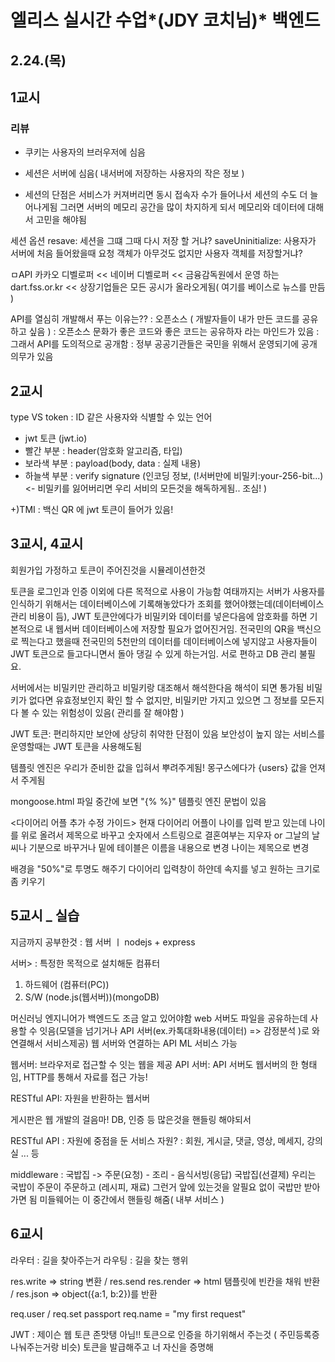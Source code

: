 # 엘리스 실시간 수업*(JDY 코치님)* 백엔드

## 2.24.(목)

## 1교시

### 리뷰

- 쿠키는 사용자의 브러우저에 심음
- 세션은 서버에 심음( 내서버에 저장하는 사용자의 작은 정보 )

- 세션의 단점은 서비스가 커져버리면 동시 접속자 수가 들어나서 세션의 수도 더 늘어나게됨 그러면 서버의 메모리 공간을 많이 차지하게 되서 메모리와 데이터에 대해서 고민을 해야됨

세션 옵션
resave: 세션을 그떄 그때 다시 저장 할 거냐?
saveUninitialize: 사용자가 서버에 처음 들어왔을때 요청 객체가 아무것도 없지만 사용자 객체를 저장할거냐?

ㅁAPI
카카오 디벨로퍼 <<
네이버 디벨로퍼 <<
금융감독원에서 운영 하는 dart.fss.or.kr << 상장기업들은 모든 공시가 올라오게됨( 여기를 베이스로 뉴스를 만듬 )

API를 열심히 개발해서 푸는 이유는??
: 오픈소스 ( 개발자들이 내가 만든 코드를 공유하고 싶음 )
: 오픈소스 문화가 좋은 코드와 좋은 코드는 공유하자 라는 마인드가 있음
: 그래서 API를 도의적으로 공개함
: 정부 공공기관들은 국민을 위해서 운영되기에 공개 의무가 있음

## 2교시

type
VS
token : ID 같은 사용자와 식별할 수 있는 언어

- jwt 토큰 (jwt.io)
- 빨간 부분 : header(암호화 알고리즘, 타입)
- 보라색 부분 : payload(body, data : 실제 내용)
- 하늘색 부분 : verify signature (인코딩 정보, (!서버만에 비밀키:your-256-bit...)<- 비밀키를 잃어버리면 우리 서비의 모든것을 해독하게됨.. 조심! )

+)TMI : 백신 QR 에 jwt 토큰이 들어가 있음!

## 3교시, 4교시

회원가입 가정하고 토큰이 주어진것을 시뮬레이션한것

토큰을 로그인과 인증 이외에 다른 목적으로 사용이 가능함
여태까지는 서버가 사용자를 인식하기 위해서는 데이터베이스에 기록해놓았다가 조회를 했어야했는데(데이터베이스 관리 비용이 듬), JWT 토큰안에다가 비밀키와 데이터를 넣은다음에 암호화를 하면 기본적으로 내 웹서버 데이터베이스에 저장할 필요가 없어진거임.
전국민의 QR을 백신으로 찍는다고 했을때 전국민의 5천만의 데이터를 데이터베이스에 넣지않고 사용자들이 JWT 토큰으로 들고다니면서 돌아 댕길 수 있게 하는거임. 서로 편하고 DB 관리 불필요.

서버에서는 비밀키만 관리하고 비밀키랑 대조해서 해석한다음 해석이 되면 통가됨
비밀키가 없다면 유효정보인지 확인 할 수 없지만, 비밀키만 가지고 있으면 그 정보를 모든지 다 볼 수 있는 위험성이 있음( 관리를 잘 해야함 )

JWT 토큰: 편리하지만 보안에 상당히 취약한 단점이 있음
보안성이 높지 않는 서비스를 운영할때는 JWT 토큰을 사용해도됨

템플릿 엔진은 우리가 준비한 값을 입혀서 뿌려주게됨!
몽구스에다가 {users} 값을 언져서 주게됨

mongoose.html 파일 중간에 보면 "\{% %\}" 템플릿 엔진 문법이 있음

<다이어리 어플 추가 수정 가이드>
현재 다이어리 어플이 나이를 입력 받고 있는데 나이를 위로 올려서 제목으로 바꾸고 숫자에서 스트링으로
결혼여부는 지우자 or 그날의 날씨나 기분으로 바꾸거나
밑에 테이블은 이름을 내용으로 변경 나이는 제목으로 변경

배경을 "50\%"로 투명도 해주기
다이어리 입력창이 하얀데 속지를 넣고 원하는 크기로 좀 키우기

## 5교시 \_ 실습

지금까지 공부한것 : 웹 서버 ㅣ nodejs + express

서버> : 특정한 목적으로 설치해둔 컴퓨터

1. 하드웨어 (컴퓨터(PC))
2. S/W (node.js(웹서버))(mongoDB)

머신러닝 엔지니어가 백엔드도 조금 알고 있어야함
web 서버도 파일을 공유하는데 사용할 수 잇음(모델을 넘기거나 API 서버(ex.카톡대화내용(데이터) => 감정분석 )로 와 연결해서 서비스제공)
웹 서버와 연결하는 API ML 서비스 가능

웹서버: 브라우저로 접근할 수 잇는 웹을 제공
API 서버: API 서버도 웹서버의 한 형태임, HTTP를 통해서 자료를 접근 가능!

RESTful API: 자원을 반환하는 웹서버

게시판은 웹 개발의 걸음마!
DB, 인증 등 많은것을 핸들링 해야되서

RESTful API :
자원에 중점을 둔 서비스
자원? : 회원, 게시글, 댓글, 영상, 메세지, 강의실 ... 등

middleware : 국밥집 -> 주문(요청) - 조리 - 음식서빙(응답)
국밥집(선결제) 우리는 국밥이 주문이 주문하고 (레시피, 재료) 그런거 앞에 있는것을 알필요 없이 국밥만 받아가면 됨
미들웨어는 이 중간에서 핸들링 해줌( 내부 서비스 )

## 6교시

라우터 : 길을 찾아주는거
라우팅 : 길을 찾는 행위

res.write => string 변환 / res.send
res.render => html 탬플릿에 빈칸을 채워 반환 /
res.json => object({a:1, b:2})를 반환

req.user / req.set
passport
req.name = "my first request"

JWT : 제이슨 웹 토큰
존맛탱 아님!!
토큰으로 인증을 하기위해서 주는것 ( 주민등록증 나눠주는거랑 비슷)
토큰을 발급해주고 너 자신을 증명해
